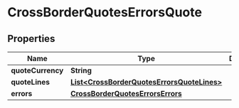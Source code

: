 

# CrossBorderQuotesErrorsQuote

## Properties

Name | Type | Description | Notes
------------ | ------------- | ------------- | -------------
**quoteCurrency** | **String** |  |  [optional]
**quoteLines** | [**List&lt;CrossBorderQuotesErrorsQuoteLines&gt;**](CrossBorderQuotesErrorsQuoteLines.md) |  |  [optional]
**errors** | [**CrossBorderQuotesErrorsErrors**](CrossBorderQuotesErrorsErrors.md) |  |  [optional]



